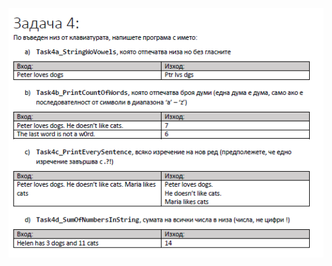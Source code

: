 ![](https://github.com/Aftohtont/Swift-Home-Work/blob/master/Java/Introduction_01/Introduction/03console_conditional_loops/task04/task04.PNG)
